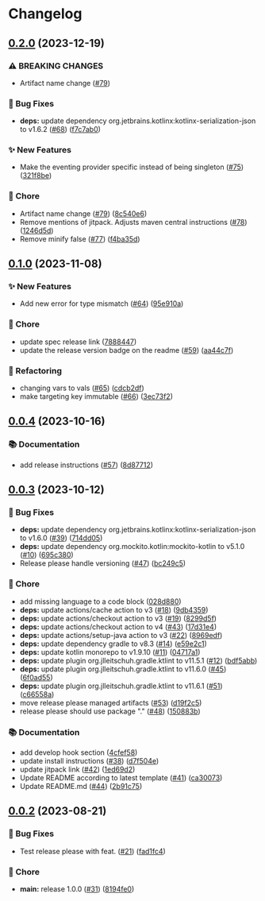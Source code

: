 # Changelog

## [0.2.0](https://github.com/open-feature/kotlin-sdk/compare/v0.1.0...v0.2.0) (2023-12-19)


### ⚠ BREAKING CHANGES

* Artifact name change ([#79](https://github.com/open-feature/kotlin-sdk/issues/79))

### 🐛 Bug Fixes

* **deps:** update dependency org.jetbrains.kotlinx:kotlinx-serialization-json to v1.6.2 ([#68](https://github.com/open-feature/kotlin-sdk/issues/68)) ([f7c7ab0](https://github.com/open-feature/kotlin-sdk/commit/f7c7ab0e7235533fc5f665ff6d383ea4522b25ad))


### ✨ New Features

* Make the eventing provider specific instead of being singleton ([#75](https://github.com/open-feature/kotlin-sdk/issues/75)) ([321f8be](https://github.com/open-feature/kotlin-sdk/commit/321f8be3201c4c7bf33ace1edb1b70e8efd352f8))


### 🧹 Chore

* Artifact name change ([#79](https://github.com/open-feature/kotlin-sdk/issues/79)) ([8c540e6](https://github.com/open-feature/kotlin-sdk/commit/8c540e6064bb79c1bf425bb006ad7e2b3b3a616e))
* Remove mentions of jitpack. Adjusts maven central instructions ([#78](https://github.com/open-feature/kotlin-sdk/issues/78)) ([1246d5d](https://github.com/open-feature/kotlin-sdk/commit/1246d5d1b53fc00898d3ac99cd750f0206ef11d6))
* Remove minify false  ([#77](https://github.com/open-feature/kotlin-sdk/issues/77)) ([f4ba35d](https://github.com/open-feature/kotlin-sdk/commit/f4ba35d34c19ddc3a7c4dd81ced01689766af4c3))

## [0.1.0](https://github.com/open-feature/kotlin-sdk/compare/v0.0.4...v0.1.0) (2023-11-08)


### ✨ New Features

* Add new error for type mismatch ([#64](https://github.com/open-feature/kotlin-sdk/issues/64)) ([95e910a](https://github.com/open-feature/kotlin-sdk/commit/95e910a23be8a55eda1218144e540a3221cd877f))


### 🧹 Chore

* update spec release link ([7888447](https://github.com/open-feature/kotlin-sdk/commit/7888447c968d911c4495a9e3bf027d1fcd739f70))
* update the release version badge on the readme ([#59](https://github.com/open-feature/kotlin-sdk/issues/59)) ([aa44c7f](https://github.com/open-feature/kotlin-sdk/commit/aa44c7f1bf1cf0922ad22d94b02693288be499d7))


### 🔄 Refactoring

* changing vars to vals ([#65](https://github.com/open-feature/kotlin-sdk/issues/65)) ([cdcb2df](https://github.com/open-feature/kotlin-sdk/commit/cdcb2df45fc956bc4f80d3273ea1cb5ba37446b9))
* make targeting key immutable ([#66](https://github.com/open-feature/kotlin-sdk/issues/66)) ([3ec73f2](https://github.com/open-feature/kotlin-sdk/commit/3ec73f243a650021464e872b6593fef7677d2153))

## [0.0.4](https://github.com/open-feature/kotlin-sdk/compare/v0.0.3...v0.0.4) (2023-10-16)


### 📚 Documentation

* add release instructions ([#57](https://github.com/open-feature/kotlin-sdk/issues/57)) ([8d87712](https://github.com/open-feature/kotlin-sdk/commit/8d877122449b3f298a71f336b84033fc43c879bd))

## [0.0.3](https://github.com/open-feature/kotlin-sdk/compare/v0.0.2...v0.0.3) (2023-10-12)


### 🐛 Bug Fixes

* **deps:** update dependency org.jetbrains.kotlinx:kotlinx-serialization-json to v1.6.0 ([#39](https://github.com/open-feature/kotlin-sdk/issues/39)) ([714dd05](https://github.com/open-feature/kotlin-sdk/commit/714dd058b6781f1eb7addb67de2905cab47b76df))
* **deps:** update dependency org.mockito.kotlin:mockito-kotlin to v5.1.0 ([#10](https://github.com/open-feature/kotlin-sdk/issues/10)) ([695c380](https://github.com/open-feature/kotlin-sdk/commit/695c3809c136f29e8682edc0a50b18f5938e252c))
* Release please handle versioning ([#47](https://github.com/open-feature/kotlin-sdk/issues/47)) ([bc249c5](https://github.com/open-feature/kotlin-sdk/commit/bc249c50225955fbda3319d490b188ddc399f0b7))


### 🧹 Chore

* add missing language to a code block ([028d880](https://github.com/open-feature/kotlin-sdk/commit/028d880a691151b784e7404dfab7e8611a62f599))
* **deps:** update actions/cache action to v3 ([#18](https://github.com/open-feature/kotlin-sdk/issues/18)) ([9db4359](https://github.com/open-feature/kotlin-sdk/commit/9db4359b31d5cd06ab01957c5a965e357742cef4))
* **deps:** update actions/checkout action to v3 ([#19](https://github.com/open-feature/kotlin-sdk/issues/19)) ([8299d5f](https://github.com/open-feature/kotlin-sdk/commit/8299d5fc92f2458cb720f0ab71212e70cac528d1))
* **deps:** update actions/checkout action to v4 ([#43](https://github.com/open-feature/kotlin-sdk/issues/43)) ([17d31e4](https://github.com/open-feature/kotlin-sdk/commit/17d31e40d773bea66d087b95e8339020e7dd7c3b))
* **deps:** update actions/setup-java action to v3 ([#22](https://github.com/open-feature/kotlin-sdk/issues/22)) ([8969edf](https://github.com/open-feature/kotlin-sdk/commit/8969edfca4bf7e58560bdec987709115bb703a72))
* **deps:** update dependency gradle to v8.3 ([#14](https://github.com/open-feature/kotlin-sdk/issues/14)) ([e59e2c1](https://github.com/open-feature/kotlin-sdk/commit/e59e2c1b13a359d22cf365d530e5fc9f68a3ca3c))
* **deps:** update kotlin monorepo to v1.9.10 ([#11](https://github.com/open-feature/kotlin-sdk/issues/11)) ([04717a1](https://github.com/open-feature/kotlin-sdk/commit/04717a192d4d54f2af9e289a5aaaca26da83798c))
* **deps:** update plugin org.jlleitschuh.gradle.ktlint to v11.5.1 ([#12](https://github.com/open-feature/kotlin-sdk/issues/12)) ([bdf5abb](https://github.com/open-feature/kotlin-sdk/commit/bdf5abb6192ee6d9062694fc03099ddb848de00e))
* **deps:** update plugin org.jlleitschuh.gradle.ktlint to v11.6.0 ([#45](https://github.com/open-feature/kotlin-sdk/issues/45)) ([6f0ad55](https://github.com/open-feature/kotlin-sdk/commit/6f0ad559a8a13a53f1948008b109506fd72c3db2))
* **deps:** update plugin org.jlleitschuh.gradle.ktlint to v11.6.1 ([#51](https://github.com/open-feature/kotlin-sdk/issues/51)) ([c66558a](https://github.com/open-feature/kotlin-sdk/commit/c66558a88710e146c6dc9d0cde047afd94820bdf))
* move release please managed artifacts ([#53](https://github.com/open-feature/kotlin-sdk/issues/53)) ([d19f2c5](https://github.com/open-feature/kotlin-sdk/commit/d19f2c505d69292f338ee80bec7acbf772aeb389))
* release please should use package "." ([#48](https://github.com/open-feature/kotlin-sdk/issues/48)) ([150883b](https://github.com/open-feature/kotlin-sdk/commit/150883bff037e64ea0383488c728e1627b46edde))


### 📚 Documentation

* add develop hook section ([4cfef58](https://github.com/open-feature/kotlin-sdk/commit/4cfef58b612ffdea12bff8e4d4060dfaad93f8ae))
* update install instructions ([#38](https://github.com/open-feature/kotlin-sdk/issues/38)) ([d7f504e](https://github.com/open-feature/kotlin-sdk/commit/d7f504e44bf1a896286c68b0b0df687b012e73d6))
* update jitpack link ([#42](https://github.com/open-feature/kotlin-sdk/issues/42)) ([1ed69d2](https://github.com/open-feature/kotlin-sdk/commit/1ed69d2b03c127e53e57252a47af1241337ed848))
* Update README according to latest template ([#41](https://github.com/open-feature/kotlin-sdk/issues/41)) ([ca30073](https://github.com/open-feature/kotlin-sdk/commit/ca3007333a4fe09a4e7ec439150beaf9814c6c5a))
* Update README.md ([#44](https://github.com/open-feature/kotlin-sdk/issues/44)) ([2b91c75](https://github.com/open-feature/kotlin-sdk/commit/2b91c7524fbb97d2c520455243cc5f2567690f5a))

## [0.0.2](https://github.com/open-feature/kotlin-sdk/compare/v0.0.1...v0.0.2) (2023-08-21)


### 🐛 Bug Fixes

* Test release please with feat. ([#21](https://github.com/open-feature/kotlin-sdk/issues/21)) ([fad1fc4](https://github.com/open-feature/kotlin-sdk/commit/fad1fc468aa298268e51ed3a2e6a2e65b2f9fcef))


### 🧹 Chore

* **main:** release 1.0.0 ([#31](https://github.com/open-feature/kotlin-sdk/issues/31)) ([8194fe0](https://github.com/open-feature/kotlin-sdk/commit/8194fe02feb0888cbfd69a24af77c3513cdf0759))
